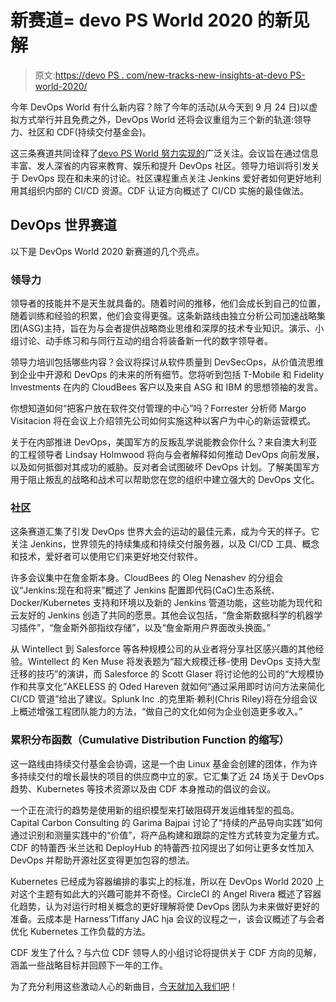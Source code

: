 # 新赛道= devo PS World 2020 的新见解

> 原文:[https://devo PS . com/new-tracks-new-insights-at-devo PS-world-2020/](https://devops.com/new-tracks-new-insights-at-devops-world-2020/)

今年 DevOps World 有什么新内容？除了今年的活动(从今天到 9 月 24 日)以虚拟方式举行并且免费之外，DevOps World 还将会议重组为三个新的轨道:领导力、社区和 CDF(持续交付基金会)。

这三条赛道共同诠释了[devo PS World 努力实现的](https://devops.com/devops-world-2020-4-sessions-to-put-on-your-schedule/)广泛关注。会议旨在通过信息丰富、发人深省的内容来教育、娱乐和提升 DevOps 社区。领导力培训将引发关于 DevOps 现在和未来的讨论。社区课程重点关注 Jenkins 爱好者如何更好地利用其组织内部的 CI/CD 资源。CDF 认证方向概述了 CI/CD 实施的最佳做法。

## DevOps 世界赛道

以下是 DevOps World 2020 新赛道的几个亮点。

### 领导力

领导者的技能并不是天生就具备的。随着时间的推移，他们会成长到自己的位置，随着训练和经验的积累，他们会变得更强。这条新路线由独立分析公司加速战略集团(ASG)主持，旨在为与会者提供战略商业思维和深厚的技术专业知识。演示、小组讨论、动手练习和与同行互动的组合将装备新一代的数字领导者。

领导力培训包括哪些内容？会议将探讨从软件质量到 DevSecOps，从价值流思维到企业中开源和 DevOps 的未来的所有细节。您将听到包括 T-Mobile 和 Fidelity Investments 在内的 CloudBees 客户以及来自 ASG 和 IBM 的思想领袖的发言。

你想知道如何“把客户放在软件交付管理的中心”吗？Forrester 分析师 Margo Visitacion 将在会议上介绍领先公司如何实施这种以客户为中心的新运营模式。

关于在内部推进 DevOps，美国军方的反叛乱学说能教会你什么？来自澳大利亚的工程领导者 Lindsay Holmwood 将向与会者解释如何推动 DevOps 向前发展，以及如何抵御对其成功的威胁。反对者会试图破坏 DevOps 计划。了解美国军方用于阻止叛乱的战略和战术可以帮助您在您的组织中建立强大的 DevOps 文化。

### 社区

这条赛道汇集了引发 DevOps 世界大会的运动的最佳元素，成为今天的样子。它关注 Jenkins，世界领先的持续集成和持续交付服务器，以及 CI/CD 工具、概念和技术，爱好者可以使用它们来更好地交付软件。

许多会议集中在詹金斯本身。CloudBees 的 Oleg Nenashev 的分组会议“Jenkins:现在和将来”概述了 Jenkins 配置即代码(CaC)生态系统、Docker/Kubernetes 支持和环境以及新的 Jenkins 管道功能，这些功能为现代和云友好的 Jenkins 创造了共同的愿景。其他会议包括，“詹金斯数据科学的机器学习插件”，“詹金斯外部指纹存储”，以及“詹金斯用户界面改头换面。”

从 Wintellect 到 Salesforce 等各种规模公司的从业者将分享社区感兴趣的其他经验。Wintellect 的 Ken Muse 将发表题为“超大规模迁移-使用 DevOps 支持大型迁移的技巧”的演讲，而 Salesforce 的 Scott Glaser 将讨论他的公司的“大规模协作和共享文化”AKELESS 的 Oded Hareven 就如何“通过采用即时访问方法来简化 CI/CD 管道”给出了建议。Splunk Inc .的克里斯·赖利(Chris Riley)将在分组会议上概述增强工程团队能力的方法，“做自己的文化如何为企业创造更多收入。”

### 累积分布函数（Cumulative Distribution Function 的缩写）

这一路线由持续交付基金会协调，这是一个由 Linux 基金会创建的团体，作为许多持续交付的增长最快的项目的供应商中立的家。它汇集了近 24 场关于 DevOps 趋势、Kubernetes 等技术资源以及由 CDF 本身推动的倡议的会议。

一个正在流行的趋势是使用新的组织模型来打破阻碍开发运维转型的孤岛。Capital Carbon Consulting 的 Garima Bajpai 讨论了“持续的产品导向实践”如何通过识别和测量实践中的“价值”，将产品构建和跟踪的定性方式转变为定量方式。CDF 的特蕾西·米兰达和 DeployHub 的特蕾西·拉冈提出了如何让更多女性加入 DevOps 并帮助开源社区变得更加包容的想法。

Kubernetes 已经成为容器编排的事实上的标准，所以在 DevOps World 2020 上对这个主题有如此大的兴趣可能并不奇怪。CircleCI 的 Angel Rivera 概述了容器化趋势，认为对运行时相关概念的更好理解将使 DevOps 团队为未来做好更好的准备。云成本是 Harness’Tiffany JAC hja 会议的议程之一，该会议概述了与会者优化 Kubernetes 工作负载的方法。

CDF 发生了什么？与六位 CDF 领导人的小组讨论将提供关于 CDF 方向的见解，涵盖一些战略目标并回顾下一年的工作。

为了充分利用这些激动人心的新曲目，[今天就加入我们吧](https://www.cloudbees.com/devops-world/register?utm_source=devops.com&utm_medium=email&utm_campaign=dw2020)！